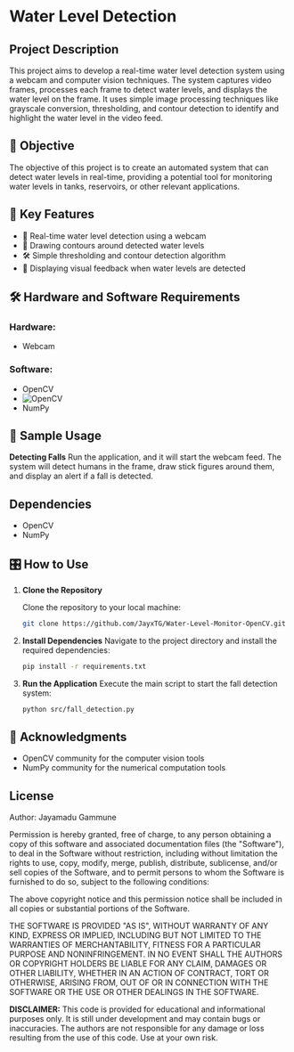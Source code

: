 # Water Level Detection

## Project Description

This project aims to develop a real-time water level detection system using a webcam and computer vision techniques. The system captures video frames, processes each frame to detect water levels, and displays the water level on the frame. It uses simple image processing techniques like grayscale conversion, thresholding, and contour detection to identify and highlight the water level in the video feed.

## 🎯 Objective

The objective of this project is to create an automated system that can detect water levels in real-time, providing a potential tool for monitoring water levels in tanks, reservoirs, or other relevant applications.

## 🔑 Key Features

- 🎥 Real-time water level detection using a webcam
- 🌊 Drawing contours around detected water levels
- 🛠️ Simple thresholding and contour detection algorithm
- 🚨 Displaying visual feedback when water levels are detected

## 🛠️ Hardware and Software Requirements

### Hardware:
- Webcam

### Software:
- OpenCV
- ![OpenCV](https://img.shields.io/badge/opencv-%23white.svg?style=for-the-badge&logo=opencv&logoColor=white)
- NumPy


## 📸 Sample Usage
**Detecting Falls**
Run the application, and it will start the webcam feed. The system will detect humans in the frame, draw stick figures around them, and display an alert if a fall is detected.

## Dependencies
- OpenCV
- NumPy

## 🎛️ How to Use

1. **Clone the Repository**

   Clone the repository to your local machine:
   ```bash
   git clone https://github.com/JayxTG/Water-Level-Monitor-OpenCV.git
    ```
2. **Install Dependencies**
 Navigate to the project directory and install the required dependencies:

   ```bash
   pip install -r requirements.txt

    ```
3. **Run the Application**
  Execute the main script to start the fall detection system:

   ```bash
   python src/fall_detection.py
   
    ```

## 🏢 Acknowledgments
- OpenCV community for the computer vision tools
- NumPy community for the numerical computation tools
  
## License

Author: Jayamadu Gammune

Permission is hereby granted, free of charge, to any person obtaining a copy of 
this software and associated documentation files (the "Software"), to deal in 
the Software without restriction, including without limitation the rights to 
use, copy, modify, merge, publish, distribute, sublicense, and/or sell copies 
of the Software, and to permit persons to whom the Software is furnished to do 
so, subject to the following conditions:

The above copyright notice and this permission notice shall be included in all 
copies or substantial portions of the Software.

THE SOFTWARE IS PROVIDED "AS IS", WITHOUT WARRANTY OF ANY KIND, EXPRESS OR 
IMPLIED, INCLUDING BUT NOT LIMITED TO THE WARRANTIES OF MERCHANTABILITY, 
FITNESS FOR A PARTICULAR PURPOSE AND NONINFRINGEMENT. IN NO EVENT SHALL THE 
AUTHORS OR COPYRIGHT HOLDERS BE LIABLE FOR ANY CLAIM, DAMAGES OR OTHER 
LIABILITY, WHETHER IN AN ACTION OF CONTRACT, TORT OR OTHERWISE, ARISING FROM, 
OUT OF OR IN CONNECTION WITH THE SOFTWARE OR THE USE OR OTHER DEALINGS IN THE 
SOFTWARE.

**DISCLAIMER:**
This code is provided for educational and informational purposes only. It is 
still under development and may contain bugs or inaccuracies. The authors are 
not responsible for any damage or loss resulting from the use of this code. Use 
at your own risk.

